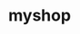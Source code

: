# myshop
<html>
  <head>
    <style>
    body {margin:0;}
    
    ul {
      list-style-type: none;
      margin: 0;
      padding: 0;
      overflow: hidden;
      background-color: #333;
      position: fixed;
      top: 0;
      width: 100%;
    }
    
    li {
      float: left;
    }
    
    li a {
      display: block;
      color: white;
      text-align: center;
      padding: 14px 16px;
      text-decoration: none;
    }
    
    li a:hover:not(.active) {
      background-color: #111;
    }
    
    .active {
      background-color: #04AA6D;
    }
    </style>
    </head>
    <body>
    
    <ul>
      <li><a class="active" href="#home">Home</a></li>
      <li><a href="#news">News</a></li>
      <li><a href="#contact">Contact</a></li>
      <li><a href="#about">About</a></li>
    </ul>
</body>
<!DOCTYPE html>
<html>
<head>
<style>
* {
  box-sizing: border-box;
}

.column {
  float: left;
  width: 33.33%;
  padding: 5px;
}

/* Clearfix (clear floats) */
.row::after {
  content: "";
  clear: both;
  display: table;
}
</style>
</head>
<body>
  <head>
    <style>
    * {
      box-sizing: border-box;
    }
    
    .column {
      float: left;
      width: 33.33%;
      padding: 5px;
    }
    
    /* Clearfix (clear floats) */
    .row::after {
      content: "";
      clear: both;
      display: table;
    }
    </style>
    </head>
    <body>
    
    <h2>Images Side by Side</h2>
    <p>How to create side-by-side images with the CSS float property:</p>
    
    <div class="row">
      <div class="column">
        <img src="t shirt.jpg" alt="Snow" style="width:100%">
        <title>W3.CSS</title>
<meta name="viewport" content="width=device-width, initial-scale=1">
<link rel="stylesheet" href="https://www.w3schools.com/w3css/4/w3.css">
<body>

<div class="w3-container">
  <h2>Buttons (w3-button)</h2>
  <input type="button" class="w3-button w3-black" value="Input Button">
  <button class="w3-button w3-black">Button Button</button>
  <a href="#" class="w3-button w3-black">Link Button</a>
</div>


      
      <div class="column">
        <img src="t shirt.jpg" alt="Forest" style="width:100%"><title>W3.CSS</title>
        <meta name="viewport" content="width=device-width, initial-scale=1">
        <link rel="stylesheet" href="https://www.w3schools.com/w3css/4/w3.css">
        <body>
        
        <div class="w3-container">
          <h2>Buttons (w3-button)</h2>
          <input type="button" class="w3-button w3-black" value="Input Button">
          <button class="w3-button w3-black">Button Button</button>
          <a href="#" class="w3-button w3-black">Link Button</a>
        

      </div>
      <div class="column">
        <img src="download (1).jpg" alt="Mountains" style="width:100%"><title>W3.CSS</title>
        <meta name="viewport" content="width=device-width, initial-scale=1">
        <link rel="stylesheet" href="https://www.w3schools.com/w3css/4/w3.css">
        <body>
        
        <div class="w3-container">
          <h2>Buttons (w3-button)</h2>
          <input type="button" class="w3-button w3-black" value="Input Button">
          <button class="w3-button w3-black">Button Button</button>
          <a href="#" class="w3-button w3-black">Link Button</a>
        
      </div>
      
    <div class="row">
      <div class="column">
        <img src="t shirt.jpg" alt="Snow" style="width:100%"><title>W3.CSS</title>
        <meta name="viewport" content="width=device-width, initial-scale=1">
        <link rel="stylesheet" href="https://www.w3schools.com/w3css/4/w3.css">
        <body>
        
        <div class="w3-container">
          <h2>Buttons (w3-button)</h2>
          <input type="button" class="w3-button w3-black" value="Input Button">
          <button class="w3-button w3-black">Button Button</button>
          <a href="#" class="w3-button w3-black">Link Button</a>
        
      </div>
      <div class="column">
        <img src="t shirt.jpg" alt="Forest" style="width:100%"><title>W3.CSS</title>
        <meta name="viewport" content="width=device-width, initial-scale=1">
        <link rel="stylesheet" href="https://www.w3schools.com/w3css/4/w3.css">
        <body>
        
        <div class="w3-container">
          <h2>Buttons (w3-button)</h2>
          <input type="button" class="w3-button w3-black" value="Input Button">
          <button class="w3-button w3-black">Button Button</button>
          <a href="#" class="w3-button w3-black">Link Button</a>
        
      </div>
      <div class="column">
        <img src="download (1).jpg" alt="Mountains" style="width:100%"><title>W3.CSS</title>
        <meta name="viewport" content="width=device-width, initial-scale=1">
        <link rel="stylesheet" href="https://www.w3schools.com/w3css/4/w3.css">
        <body>
        
        <div class="w3-container">
          <h2>Buttons (w3-button)</h2>
          <input type="button" class="w3-button w3-black" value="Input Button">
          <button class="w3-button w3-black">Button Button</button>
          <a href="#" class="w3-button w3-black">Link Button</a>
        
      </div>
      
    <div class="row">
      <div class="column">
        <img src="t shirt.jpg" alt="Snow" style="width:100%"><title>W3.CSS</title>
        <meta name="viewport" content="width=device-width, initial-scale=1">
        <link rel="stylesheet" href="https://www.w3schools.com/w3css/4/w3.css">
        <body>
        
        <div class="w3-container">
          <h2>Buttons (w3-button)</h2>
          <input type="button" class="w3-button w3-black" value="Input Button">
          <button class="w3-button w3-black">Button Button</button>
          <a href="#" class="w3-button w3-black">Link Button</a>
        
      </div>
      <div class="column">
        <img src="t shirt.jpg" alt="Forest" style="width:100%"><title>W3.CSS</title>
        <meta name="viewport" content="width=device-width, initial-scale=1">
        <link rel="stylesheet" href="https://www.w3schools.com/w3css/4/w3.css">
        <body>
        
        <div class="w3-container">
          <h2>Buttons (w3-button)</h2>
          <input type="button" class="w3-button w3-black" value="Input Button">
          <button class="w3-button w3-black">Button Button</button>
          <a href="#" class="w3-button w3-black">Link Button</a>
        
      </div>
      <div class="column">
        <img src="download (1).jpg" alt="Mountains" style="width:100%"><title>W3.CSS</title>
        <meta name="viewport" content="width=device-width, initial-scale=1">
        <link rel="stylesheet" href="https://www.w3schools.com/w3css/4/w3.css">
        <body>
        
        <div class="w3-container">
          <h2>Buttons (w3-button)</h2>
          <input type="button" class="w3-button w3-black" value="Input Button">
          <button class="w3-button w3-black">Button Button</button>
          <a href="#" class="w3-button w3-black">Link Button</a>
       
      </div>
    </div>
    
    </body>
    </html>
